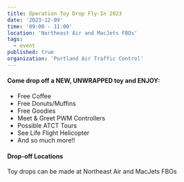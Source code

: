 ```yaml
---
title: Operation Toy Drop Fly-In 2023
date: '2023-12-09'
time: '09:00 - 11:00'
location: 'Northeast Air and MacJets FBOs'
tags:
  - event
published: true
organization: 'Portland Air Traffic Control'
---
```


#### Come drop off a NEW, UNWRAPPED toy and ENJOY:

- Free Coffee
- Free Donuts/Muffins
- Free Goodies
- Meet & Greet PWM Controllers
- Possible ATCT Tours
- See Life Flight Helicopter
- And so much more!!

#### Drop-off Locations

Toy drops can be made at Northeast Air and MacJets FBOs
